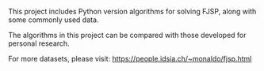 This project includes Python version algorithms for solving FJSP, along with some commonly used data. 

The algorithms in this project can be compared with those developed for personal research.

For more datasets, please visit: https://people.idsia.ch/~monaldo/fjsp.html
